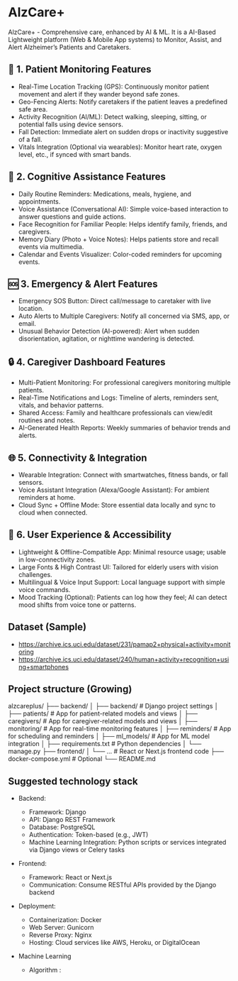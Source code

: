 # AlzCare+
AlzCare+ - Comprehensive care, enhanced by AI &amp; ML. It is a AI-Based Lightweight platform (Web & Mobile App systems) to Monitor, Assist, and Alert Alzheimer’s Patients and Caretakers.

## 🧠 1. Patient Monitoring Features
 - Real-Time Location Tracking (GPS): Continuously monitor patient movement and alert if they wander beyond safe zones.
 - Geo-Fencing Alerts: Notify caretakers if the patient leaves a predefined safe area.
 - Activity Recognition (AI/ML): Detect walking, sleeping, sitting, or potential falls using device sensors.
 - Fall Detection: Immediate alert on sudden drops or inactivity suggestive of a fall.
 - Vitals Integration (Optional via wearables): Monitor heart rate, oxygen level, etc., if synced with smart bands.

## 🧩 2. Cognitive Assistance Features
 - Daily Routine Reminders: Medications, meals, hygiene, and appointments.
 - Voice Assistance (Conversational AI): Simple voice-based interaction to answer questions and guide actions.
 - Face Recognition for Familiar People: Helps identify family, friends, and caregivers.
 - Memory Diary (Photo + Voice Notes): Helps patients store and recall events via multimedia.
 - Calendar and Events Visualizer: Color-coded reminders for upcoming events.

## 🆘 3. Emergency & Alert Features
 - Emergency SOS Button: Direct call/message to caretaker with live location.
 - Auto Alerts to Multiple Caregivers: Notify all concerned via SMS, app, or email.
 - Unusual Behavior Detection (AI-powered): Alert when sudden disorientation, agitation, or nighttime wandering is detected.

## 🔒 4. Caregiver Dashboard Features
 - Multi-Patient Monitoring: For professional caregivers monitoring multiple patients.
 - Real-Time Notifications and Logs: Timeline of alerts, reminders sent, vitals, and behavior patterns.
 - Shared Access: Family and healthcare professionals can view/edit routines and notes.
 - AI-Generated Health Reports: Weekly summaries of behavior trends and alerts.

## 🌐 5. Connectivity & Integration
 - Wearable Integration: Connect with smartwatches, fitness bands, or fall sensors.
 - Voice Assistant Integration (Alexa/Google Assistant): For ambient reminders at home.
 - Cloud Sync + Offline Mode: Store essential data locally and sync to cloud when connected.

## 🧩 6. User Experience & Accessibility
 - Lightweight & Offline-Compatible App: Minimal resource usage; usable in low-connectivity zones.
 - Large Fonts & High Contrast UI: Tailored for elderly users with vision challenges.
 - Multilingual & Voice Input Support: Local language support with simple voice commands.
 - Mood Tracking (Optional): Patients can log how they feel; AI can detect mood shifts from voice tone or patterns.

   
## Dataset (Sample)
 - https://archive.ics.uci.edu/dataset/231/pamap2+physical+activity+monitoring
 - https://archive.ics.uci.edu/dataset/240/human+activity+recognition+using+smartphones

## Project structure (Growing)
alzcareplus/
├── backend/
│   ├── backend/         # Django project settings
│   ├── patients/            # App for patient-related models and views
│   ├── caregivers/          # App for caregiver-related models and views
│   ├── monitoring/          # App for real-time monitoring features
│   ├── reminders/           # App for scheduling and reminders
│   ├── ml_models/           # App for ML model integration
│   ├── requirements.txt     # Python dependencies
│   └── manage.py
├── frontend/
│   └── ...                  # React or Next.js frontend code
├── docker-compose.yml       # Optional
└── README.md

## Suggested technology stack
 - Backend:
    - Framework: Django
    - API: Django REST Framework
    - Database: PostgreSQL
    - Authentication: Token-based (e.g., JWT)
    - Machine Learning Integration: Python scripts or services integrated via Django views or Celery tasks

 - Frontend:
    - Framework: React or Next.js
    - Communication: Consume RESTful APIs provided by the Django backend

 - Deployment:
    - Containerization: Docker
    - Web Server: Gunicorn
    - Reverse Proxy: Nginx
    - Hosting: Cloud services like AWS, Heroku, or DigitalOcean

- Machine Learning
    - Algorithm :
    
